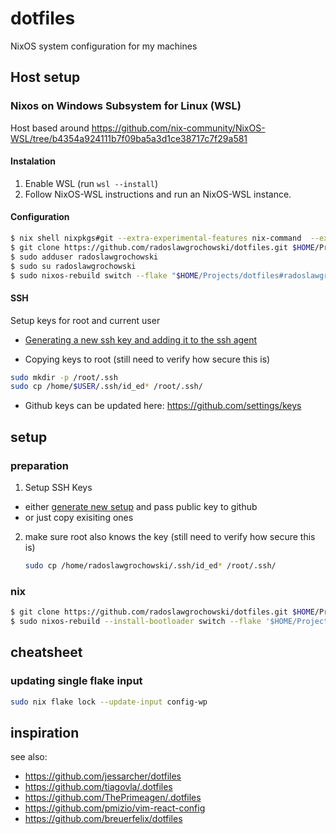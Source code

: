 # dotfiles

NixOS system configuration for my machines

## Host setup

### Nixos on Windows Subsystem for Linux (WSL)

Host based around https://github.com/nix-community/NixOS-WSL/tree/b4354a924111b7f09ba5a3d1ce38717c7f29a581

#### Instalation

1. Enable WSL (run `wsl --install`)
1. Follow NixOS-WSL instructions and run an NixOS-WSL instance.

#### Configuration

```sh
$ nix shell nixpkgs#git --extra-experimental-features nix-command  --extra-experimental-features flakes
$ git clone https://github.com/radoslawgrochowski/dotfiles.git $HOME/Projects/dotfiles
$ sudo adduser radoslawgrochowski
$ sudo su radoslawgrochowski
$ sudo nixos-rebuild switch --flake "$HOME/Projects/dotfiles#radoslawgrochowski-wsl"
```

#### SSH

Setup keys for root and current user

- [Generating a new ssh key and adding it to the ssh agent](https://docs.github.com/en/authentication/connecting-to-github-with-ssh/generating-a-new-ssh-key-and-adding-it-to-the-ssh-agent)

- Copying keys to root (still need to verify how secure this is)

```sh
sudo mkdir -p /root/.ssh
sudo cp /home/$USER/.ssh/id_ed* /root/.ssh/
```

- Github keys can be updated here: https://github.com/settings/keys

## setup

### preparation

1. Setup SSH Keys

- either [generate new setup](https://docs.github.com/en/authentication/connecting-to-github-with-ssh/generating-a-new-ssh-key-and-adding-it-to-the-ssh-agent)
  and pass public key to github
- or just copy exisiting ones

2. make sure root also knows the key
   (still need to verify how secure this is)
   ```sh
   sudo cp /home/radoslawgrochowski/.ssh/id_ed* /root/.ssh/
   ```

### nix

```sh
$ git clone https://github.com/radoslawgrochowski/dotfiles.git $HOME/Projects/dotfiles
$ sudo nixos-rebuild --install-bootloader switch --flake '$HOME/Projects/dotfiles#radoslawgrochowski-desktop'
```

## cheatsheet

### updating single flake input

```sh
sudo nix flake lock --update-input config-wp
```

## inspiration

see also:

- https://github.com/jessarcher/dotfiles
- https://github.com/tiagovla/.dotfiles
- https://github.com/ThePrimeagen/.dotfiles
- https://github.com/pmizio/vim-react-config
- https://github.com/breuerfelix/dotfiles
